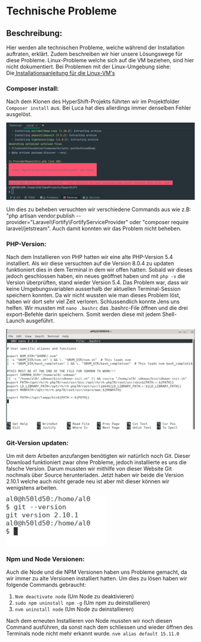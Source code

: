 # Technische Probleme

## Beschreibung:

Hier werden alle technischen Probleme, welche während der Installation auftraten, erklärt. Zudem beschreiben wir hier unsere Lösungswege für diese Probleme. Linux-Probleme welche sich auf die VM beziehen, sind hier nicht dokumentiert. Bei Problemen mit der Linux-Umgebung siehe:  
Die[ Installationsanleitung für die Linux-VM's](http://wiki.suvanet.ch/display/FISE/RESTretto+Linux+Desktop+Setup)

### Composer install:

Nach dem Klonen des HyperShift-Projekts führten wir im Projektfolder `Composer install` aus. Bei Luca hat dies allerdings immer denselben Fehler ausgelöst.

![Composer Install Problem](.gitbook/assets/image%20%283%29.png)

Um dies zu beheben versuchten wir verschiedene Commands aus wie z.B: "php artisan vendor:publish --provider="Laravel\Fortify\FortifyServiceProvider" oder "composer require laravel/jetstream". Auch damit konnten wir das Problem nicht beheben.

### PHP-Version:

Nach dem Installieren von PHP hatten wir eine alte PHP-Version 5.4 installiert. Als wir diese versuchten auf die Version 8.0.4 zu updaten funktioniert dies in dem Terminal in dem wir offen hatten. Sobald wir dieses jedoch geschlossen haben, ein neues geöffnet haben und mit `php -v` die Version überprüften, stand wieder Version 5.4. Das Problem war, dass wir keine Umgebungsvariablen ausserhalb der aktuellen Terminal-Session speichern konnten. Da wir nicht wussten wie man dieses Problem löst, haben wir dort sehr viel Zeit verloren. Schlussendlich konnte Jens uns helfen. Wir mussten mit `nano .bashrc` das .bashrc-File öffnen und die drei export-Befehle darin speichern. Somit werden diese mit jedem Shell-Launch ausgeführt.

![.bashrc-File](.gitbook/assets/image%20%285%29.png)

### Git-Version updaten:

Um mit dem Arbeiten anzufangen benötigten wir natürlich noch Git. Dieser Download funktioniert zwar ohne Probleme, jedoch installierte es uns die falsche Version. Darum mussten wir mithilfe von dieser Website Git nochmals über Source herunterladen. Jetzt haben wir beide die Version 2.10.1 welche auch nicht gerade neu ist aber mit dieser können wir wenigstens arbeiten.

![](.gitbook/assets/image%20%286%29.png)

### Npm und Node Versionen:

Auch die Node und die NPM Versionen haben uns Probleme gemacht, da wir immer zu alte Versionen installiert hatten. Um dies zu lösen haben wir folgende Commands gebraucht: 

1. `Nvm deactivate node` \(Um Node zu deaktivieren\) 
2. `sudo npm uninstall npm -g` \(Um npm zu deinstallieren\)
3. `nvm uninstall node` \(Um Node zu deinstallieren\)

Nach dem erneuten Installieren von Node mussten wir noch diesen Command ausführen, da sonst nach dem schliessen und wieder öffnen des Terminals node nicht mehr erkannt wurde. `nvm alias default 15.11.0`

